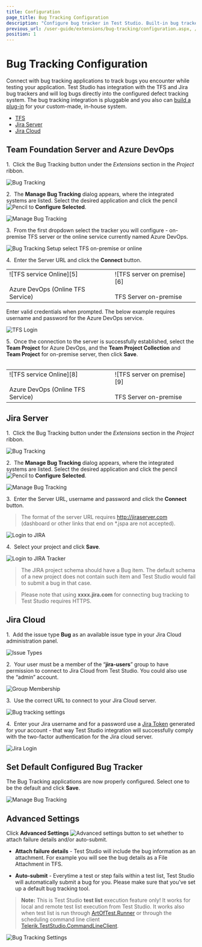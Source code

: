 ```yaml
---
title: Configuration
page_title: Bug Tracking Configuration
description: "Configure bug tracker in Test Studio. Built-in bug tracker in Test Studio. Can I submit bug directly from Test Studio. Bug tracking system integration in Test Studio."
previous_url: /user-guide/extensions/bug-tracking/configuration.aspx, /user-guide/extensions/bug-tracking/configuration
position: 1
---
```

# Bug Tracking Configuration

Connect with bug tracking applications to track bugs you encounter while testing your application. Test Studio has integration with the TFS and Jira bug trackers and will log bugs directly into the configured defect tracking system. The bug tracking integration is pluggable and you also can <a href="/features/integration/bug-tracking/custom-plugin" target="_blank">build a plug-in</a> for your custom-made, in-house system.

- <a href="/features/integration/bug-tracking/configuration#team-foundation-server-and-azure-devops">TFS</a>
- <a href="/features/integration/bug-tracking/configuration#jira-server">Jira Server</a>
- <a href="/features/integration/bug-tracking/configuration#jira-cloud">Jira Cloud</a>

## Team Foundation Server and Azure DevOps

1.&nbsp; Click the Bug Tracking button under the *Extensions* section in the *Project* ribbon.

![Bug Tracking][1]

2.&nbsp; The **Manage Bug Tracking** dialog appears, where the integrated systems are listed. Select the desired application and click the pencil ![Pencil][2] to **Configure Selected**.

![Manage Bug Tracking][3]

3.&nbsp; From the first dropdown select the tracker you will configure - on-premise TFS server or the online service currently named Azure DevOps.

![Bug Tracking Setup select TFS on-premise or online][4]

4.&nbsp; Enter the Server URL and click the **Connect** button.

<table id=no-table>
	<tr>
		<td>![TFS service Online][5] <br><br>Azure DevOps (Online TFS Service)</td>
		<td>![TFS server on premise][6] <br><br>TFS Server on-premise</td>
	</tr>
<table>

Enter valid credentials when prompted. The below example requires username and password for the Azure DevOps service. 

![TFS Login][7]

5.&nbsp; Once the connection to the server is successfully established, select the **Team Project** for Azure DevOps, and the **Team Project Collection** and **Team Project** for on-premise server, then click **Save**.

<table id=no-table>
	<tr>
		<td>![TFS service Online][8] <br><br>Azure DevOps (Online TFS Service)</td>
		<td>![TFS server on premise][9] <br><br>TFS Server on-premise</td>
	</tr>
<table>

## Jira Server

1.&nbsp; Click the Bug Tracking button under the *Extensions* section in the *Project* ribbon.

![Bug Tracking][1]

2.&nbsp; The **Manage Bug Tracking** dialog appears, where the integrated systems are listed. Select the desired application and click the pencil ![Pencil][2] to **Configure Selected**.

![Manage Bug Tracking][30]

3.&nbsp; Enter the Server URL, username and password and click the **Connect** button.

> The format of the server URL requires http://jiraserver.com (dashboard or other links that end on *.jspa are not accepted).

![Login to JIRA][10]

4.&nbsp; Select your project and click **Save**.

![Login to JIRA Tracker][11]

> The JIRA project schema should have a Bug item. The default schema of a new project does not contain such item and Test Studio would fail to submit a bug in that case.

> Please note that using **xxxx.jira.com** for connecting bug tracking to Test Studio requires HTTPS.

## Jira Cloud

1.&nbsp; Add the issue type **Bug** as an available issue type in your Jira Cloud administration panel.

![Issue Types][13]

2.&nbsp; Your user must be a member of the “**jira-users**” group to  have permission to connect to Jira Cloud from Test Studio. You could also use the “admin” account. 

![Group Membership][14]

3.&nbsp; Use the correct URL to connect to your Jira Cloud server.

![Bug tracking settings][15]

4.&nbsp; Enter your Jira username and for a password use a <a href="https://id.atlassian.com/manage/api-tokens" target="_blank">Jira Token</a> generated for your account - that way Test Studio integration will successfully comply with the two-factor authentication for the Jira cloud server.

![Jira Login][16]

## Set Default Configured Bug Tracker

The Bug Tracking applications are now properly configured. Select one to be the default and click **Save**.

![Manage Bug Tracking][12]

## Advanced Settings

Click **Advanced Settings** ![Advanced settings button][20] to set whether to attach failure details and/or auto-submit.

* **Attach failure details** - Test Studio will include the bug information as an attachment. For example you will see the bug details as a File Attachment in TFS.

* **Auto-submit** - Everytime a test or step fails within a test list, Test Studio will automatically submit a bug for you. Please make sure that you've set up a default bug tracking tool.<br>

>**Note:** This is Test Studio **test list** execution feature only! It works for local and remote test list execution from Test Studio. It works also when test list is run through <a href="/features/test-runners/artoftest-runner" target="_blank">ArtOfTest.Runner</a> or through the scheduling command line client <a href="/features/scheduling-test-runs/tts-command-line-client" target="_blank">Telerik.TestStudio.CommandLineClient</a>.

![Bug Tracking Settings][21]

[1]: /img/features/integration/bug-tracking/configuration/fig1.png
[2]: /img/features/integration/bug-tracking/configuration/fig2.png
[3]: /img/features/integration/bug-tracking/configuration/fig3.png
[4]: /img/features/integration/bug-tracking/configuration/fig4.png
[5]: /img/features/integration/bug-tracking/configuration/fig5.png
[6]: /img/features/integration/bug-tracking/configuration/fig6.png
[7]: /img/features/integration/bug-tracking/configuration/fig7.png
[8]: /img/features/integration/bug-tracking/configuration/fig8.png
[9]: /img/features/integration/bug-tracking/configuration/fig9.png
[10]: /img/features/integration/bug-tracking/configuration/fig10.png
[11]: /img/features/integration/bug-tracking/configuration/fig11.png
[12]: /img/features/integration/bug-tracking/configuration/fig12.png
[13]: /img/features/integration/bug-tracking/configuration/fig13.jpg
[14]: /img/features/integration/bug-tracking/configuration/fig14.jpg
[15]: /img/features/integration/bug-tracking/configuration/fig15.png
[16]: /img/features/integration/bug-tracking/configuration/fig16.jpg
[30]: /img/features/integration/bug-tracking/configuration/fig3-jira.png
[20]: /img/features/integration/bug-tracking/configuration/advanced-settings.png
[21]: /img/features/integration/bug-tracking/configuration/choose-advanced-settings.png
[22]: /img/features/integration/bug-tracking/configuration/import-from-exploratory.png
